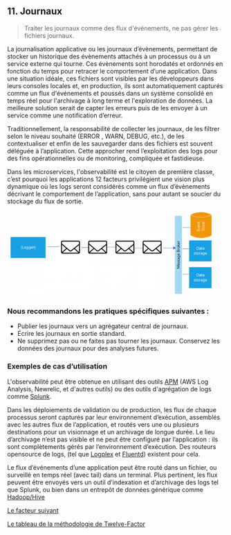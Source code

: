 ## 11. Journaux
> Traiter les journaux comme des flux d'événements, ne pas gérer les fichiers journaux.

La journalisation applicative ou les journaux d’évènements, permettant de stocker un historique des évènements attachés à un processus ou à un service externe qui tourne. Ces évènements sont horodatés et ordonnés en fonction du temps pour retracer le comportement d’une application. Dans une situation idéale, ces fichiers sont visibles par les développeurs dans leurs consoles locales et, en production, ils sont automatiquement capturés comme un flux d'événements et poussés dans un système consolidé en temps réel pour l'archivage à long terme et l'exploration de données. La meilleure solution serait de capter les erreurs puis de les envoyer à un service comme une notification d’erreur.

Traditionnellement, la responsabilité de collecter les journaux, de les filtrer selon le niveau souhaité (ERROR , WARN, DEBUG, etc.), de les contextualiser et enfin de les sauvegarder dans des fichiers est souvent déléguée à l’application. Cette approcher rend l’exploitation des logs pour des fins opérationnelles ou de monitoring, compliquée et fastidieuse.

Dans les microservices, l'observabilité est le citoyen de première classe, c’est pourquoi les applications 12 facteurs privilégient une vision plus dynamique où les logs seront considérés comme un flux d’évènements décrivant le comportement de l’application, sans pour autant se soucier du stockage du flux de sortie.

![](../images/logs.png)

### Nous recommandons les pratiques spécifiques suivantes :

- Publier les journaux vers un agrégateur central de journaux.
- Écrire les journaux en sortie standard.
- Ne supprimez pas ou ne faites pas tourner les journaux. Conservez les données des journaux pour des analyses futures.

### Exemples de cas d’utilisation

L'observabilité peut être obtenue en utilisant des outils [APM](https://www.mezmo.com/learn-log-management/logging-vs-apm) (AWS Log Analysis, Newrelic, et d'autres outils) ou des outils d'agrégation de logs comme [Splunk](https://www.splunk.com/fr_fr).

Dans les déploiements de validation ou de production, les flux de chaque processus seront capturés par leur environnement d’exécution, assemblés avec les autres flux de l’application, et routés vers une ou plusieurs destinations pour un visionnage et un archivage de longue durée. Le lieu d’archivage n’est pas visible et ne peut être configuré par l’application : ils sont complètements gérés par l’environnement d’exécution. Des routeurs opensource de logs, (tel que [Logplex](https://devcenter.heroku.com/articles/logplex) et [Fluentd](https://www.fluentd.org/)) existent pour cela.

Le flux d’événements d’une application peut être routé dans un fichier, ou surveillé en temps réel (avec tail) dans un terminal. Plus pertinent, les flux peuvent être envoyés vers un outil d’indexation et d’archivage des logs tel que Splunk, ou bien dans un entrepôt de données générique comme [Hadoop/Hive](https://hadoop.apache.org/)


[Le facteur suivant](./processus_administration.md)

[Le tableau de la méthodologie de Twelve-Factor](../README.md)